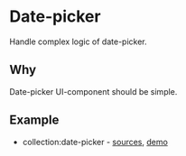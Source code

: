 # Date-picker

Handle complex logic of date-picker.


## Why

Date-picker UI-component should be simple.


## Example

* collection:date-picker - [sources](https://github.com/ngx-kit/ngx-kit/tree/master/packages/collection/lib/ui-date-picker), [demo](https://ngx-kit.com/collection/module/ui-date-picker)
